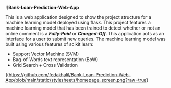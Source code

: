 ![**Bank-Loan-Prediction-Web-App**

This is a web application designed to show the project structure for a machine learning model deployed using flask. This project features a machine learning model that has been trained to detect whether or not an online comment is a _**Fully-Paid**_ or _**Charged-Off**_. This application acts as an interface for a user to submit new queries. The machine learning model was built using various features of scikit learn:

- Support Vector Machine (SVM)
- Bag-of-Words text representation (BoW)
- Grid Search + Cross Validation


](https://github.com/fedakhalil/Bank-Loan-Prediction-Web-App/blob/main/static/stylesheets/homepage_screen.png?raw=true)

